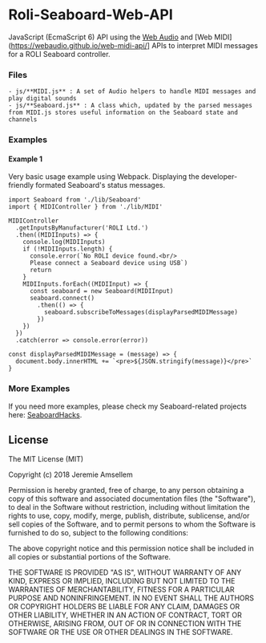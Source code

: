# Roli-Seaboard-Web-API

JavaScript (EcmaScript 6) API using the [Web Audio](https://developer.mozilla.org/en-US/docs/Web/API/Web_Audio_API) and [Web MIDI](https://webaudio.github.io/web-midi-api/] APIs to interpret MIDI messages for a ROLI Seaboard controller.

### Files
    - js/**MIDI.js** : A set of Audio helpers to handle MIDI messages and play digital sounds
    - js/**Seaboard.js** : A class which, updated by the parsed messages from MIDI.js stores useful information on the Seaboard state and channels

### Examples

#### Example 1

Very basic usage example using Webpack. Displaying the developer-friendly formated Seaboard's status messages.

```
import Seaboard from './lib/Seaboard'
import { MIDIController } from './lib/MIDI'

MIDIController
  .getInputsByManufacturer('ROLI Ltd.')
  .then((MIDIInputs) => {
    console.log(MIDIInputs)
    if (!MIDIInputs.length) {
      console.error(`No ROLI device found.<br/>
      Please connect a Seaboard device using USB`)
      return
    }
    MIDIInputs.forEach((MIDIInput) => {
      const seaboard = new Seaboard(MIDIInput)
      seaboard.connect()
        .then(() => {
          seaboard.subscribeToMessages(displayParsedMIDIMessage)
        })
    })
  })
  .catch(error => console.error(error))

const displayParsedMIDIMessage = (message) => {
  document.body.innerHTML += `<pre>${JSON.stringify(message)}</pre>`
}
```

### More Examples

If you need more examples, please check my Seaboard-related projects here: [SeaboardHacks](https://github.com/lp1dev/SeaboardHacks).

## License
 
The MIT License (MIT)

Copyright (c) 2018 Jeremie Amsellem

Permission is hereby granted, free of charge, to any person obtaining a copy of this software and associated documentation files (the "Software"), to deal in the Software without restriction, including without limitation the rights to use, copy, modify, merge, publish, distribute, sublicense, and/or sell copies of the Software, and to permit persons to whom the Software is furnished to do so, subject to the following conditions:

The above copyright notice and this permission notice shall be included in all copies or substantial portions of the Software.

THE SOFTWARE IS PROVIDED "AS IS", WITHOUT WARRANTY OF ANY KIND, EXPRESS OR IMPLIED, INCLUDING BUT NOT LIMITED TO THE WARRANTIES OF MERCHANTABILITY, FITNESS FOR A PARTICULAR PURPOSE AND NONINFRINGEMENT. IN NO EVENT SHALL THE AUTHORS OR COPYRIGHT HOLDERS BE LIABLE FOR ANY CLAIM, DAMAGES OR OTHER LIABILITY, WHETHER IN AN ACTION OF CONTRACT, TORT OR OTHERWISE, ARISING FROM, OUT OF OR IN CONNECTION WITH THE SOFTWARE OR THE USE OR OTHER DEALINGS IN THE SOFTWARE.